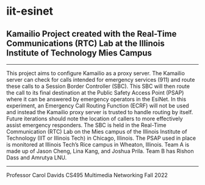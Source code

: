 # iit-esinet
## Kamailio Project created with the Real-Time Communications (RTC) Lab at the Illinois Institute of Technology Mies Campus
- - -
This project aims to configure Kamailio as a proxy server. The Kamailio server can check for calls intended for emergency services (911) and route these calls to a Session Border Controller (SBC). This SBC will then route the call to its final destination at the Public Safety Access Point (PSAP) where it can be answered by emergency operators in the EsiNet. 
In this experiment, an Emergency Call Routing Function (ECRF) will not be used and instead the Kamailio proxy server is trusted to handle routing by itself. Future iterations should note the location of callers to more effectively assist emergency responders. 
The SBC is held in the Real-Time Communication (RTC) Lab on the Mies campus of the Illinois Institute of Technology (IIT or Illinois Tech) in Chicago, Illinois. The PSAP used in place is monitored at Illinois Tech’s Rice campus in Wheaton, Illinois. 
Team A is made up of Jason Cheng, Lina Kang, and Joshua Prila. Team B has Rishon Dass and Amrutya LNU.
- - -
Professor Carol Davids
CS495 Multimedia Networking
Fall 2022
